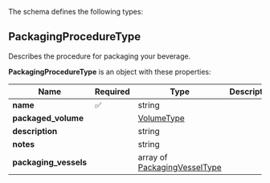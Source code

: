 The schema defines the following types:

## PackagingProcedureType 

Describes the procedure for packaging your beverage.

**PackagingProcedureType** is an object with these properties:

|Name|Required|Type|Description|
|--|--|--|--|
| **name** | ✅ | string|  |
| **packaged_volume** |  | [VolumeType](measureable_units.json.md#volumetype)|  |
| **description** |  | string|  |
| **notes** |  | string|  |
| **packaging_vessels** |  | array of [PackagingVesselType](packaging_vessel.json.md#packagingvesseltype)|  |

